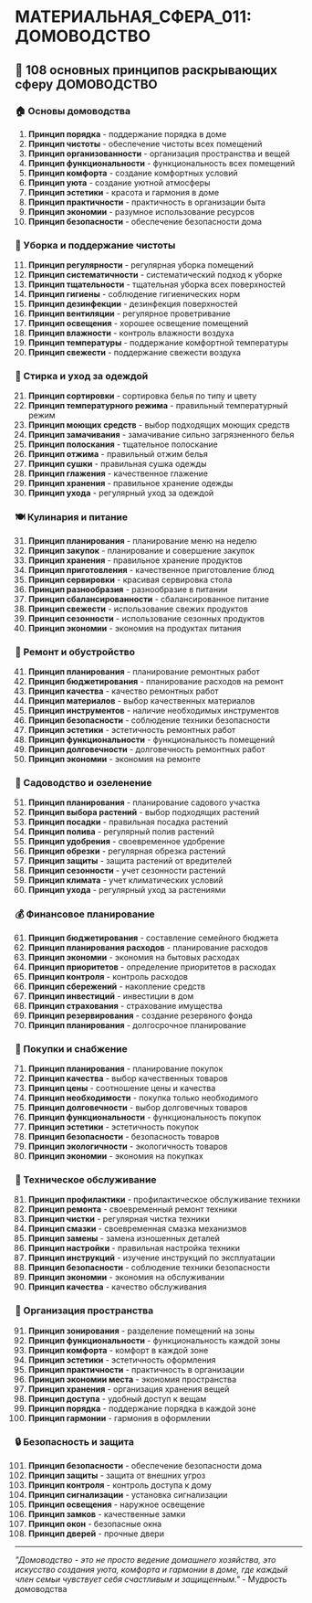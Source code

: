 # МАТЕРИАЛЬНАЯ_СФЕРА_011: ДОМОВОДСТВО

## 🌟 108 основных принципов раскрывающих сферу ДОМОВОДСТВО

### 🏠 Основы домоводства

1. **Принцип порядка** - поддержание порядка в доме
2. **Принцип чистоты** - обеспечение чистоты всех помещений
3. **Принцип организованности** - организация пространства и вещей
4. **Принцип функциональности** - функциональность всех помещений
5. **Принцип комфорта** - создание комфортных условий
6. **Принцип уюта** - создание уютной атмосферы
7. **Принцип эстетики** - красота и гармония в доме
8. **Принцип практичности** - практичность в организации быта
9. **Принцип экономии** - разумное использование ресурсов
10. **Принцип безопасности** - обеспечение безопасности дома

### 🧹 Уборка и поддержание чистоты

11. **Принцип регулярности** - регулярная уборка помещений
12. **Принцип систематичности** - систематический подход к уборке
13. **Принцип тщательности** - тщательная уборка всех поверхностей
14. **Принцип гигиены** - соблюдение гигиенических норм
15. **Принцип дезинфекции** - дезинфекция поверхностей
16. **Принцип вентиляции** - регулярное проветривание
17. **Принцип освещения** - хорошее освещение помещений
18. **Принцип влажности** - контроль влажности воздуха
19. **Принцип температуры** - поддержание комфортной температуры
20. **Принцип свежести** - поддержание свежести воздуха

### 🧺 Стирка и уход за одеждой

21. **Принцип сортировки** - сортировка белья по типу и цвету
22. **Принцип температурного режима** - правильный температурный режим
23. **Принцип моющих средств** - выбор подходящих моющих средств
24. **Принцип замачивания** - замачивание сильно загрязненного белья
25. **Принцип полоскания** - тщательное полоскание
26. **Принцип отжима** - правильный отжим белья
27. **Принцип сушки** - правильная сушка одежды
28. **Принцип глажения** - качественное глажение
29. **Принцип хранения** - правильное хранение одежды
30. **Принцип ухода** - регулярный уход за одеждой

### 🍽️ Кулинария и питание

31. **Принцип планирования** - планирование меню на неделю
32. **Принцип закупок** - планирование и совершение закупок
33. **Принцип хранения** - правильное хранение продуктов
34. **Принцип приготовления** - качественное приготовление блюд
35. **Принцип сервировки** - красивая сервировка стола
36. **Принцип разнообразия** - разнообразие в питании
37. **Принцип сбалансированности** - сбалансированное питание
38. **Принцип свежести** - использование свежих продуктов
39. **Принцип сезонности** - использование сезонных продуктов
40. **Принцип экономии** - экономия на продуктах питания

### 🏡 Ремонт и обустройство

41. **Принцип планирования** - планирование ремонтных работ
42. **Принцип бюджетирования** - планирование расходов на ремонт
43. **Принцип качества** - качество ремонтных работ
44. **Принцип материалов** - выбор качественных материалов
45. **Принцип инструментов** - наличие необходимых инструментов
46. **Принцип безопасности** - соблюдение техники безопасности
47. **Принцип эстетики** - эстетичность ремонтных работ
48. **Принцип функциональности** - функциональность помещений
49. **Принцип долговечности** - долговечность ремонтных работ
50. **Принцип экономии** - экономия на ремонте

### 🌱 Садоводство и озеленение

51. **Принцип планирования** - планирование садового участка
52. **Принцип выбора растений** - выбор подходящих растений
53. **Принцип посадки** - правильная посадка растений
54. **Принцип полива** - регулярный полив растений
55. **Принцип удобрения** - своевременное удобрение
56. **Принцип обрезки** - регулярная обрезка растений
57. **Принцип защиты** - защита растений от вредителей
58. **Принцип сезонности** - учет сезонности растений
59. **Принцип климата** - учет климатических условий
60. **Принцип ухода** - регулярный уход за растениями

### 💰 Финансовое планирование

61. **Принцип бюджетирования** - составление семейного бюджета
62. **Принцип планирования расходов** - планирование расходов
63. **Принцип экономии** - экономия на бытовых расходах
64. **Принцип приоритетов** - определение приоритетов в расходах
65. **Принцип контроля** - контроль расходов
66. **Принцип сбережений** - накопление средств
67. **Принцип инвестиций** - инвестиции в дом
68. **Принцип страхования** - страхование имущества
69. **Принцип резервирования** - создание резервного фонда
70. **Принцип планирования** - долгосрочное планирование

### 🛒 Покупки и снабжение

71. **Принцип планирования** - планирование покупок
72. **Принцип качества** - выбор качественных товаров
73. **Принцип цены** - соотношение цены и качества
74. **Принцип необходимости** - покупка только необходимого
75. **Принцип долговечности** - выбор долговечных товаров
76. **Принцип функциональности** - функциональность покупок
77. **Принцип эстетики** - эстетичность покупок
78. **Принцип безопасности** - безопасность товаров
79. **Принцип экологичности** - экологичность товаров
80. **Принцип экономии** - экономия на покупках

### 🔧 Техническое обслуживание

81. **Принцип профилактики** - профилактическое обслуживание техники
82. **Принцип ремонта** - своевременный ремонт техники
83. **Принцип чистки** - регулярная чистка техники
84. **Принцип смазки** - своевременная смазка механизмов
85. **Принцип замены** - замена изношенных деталей
86. **Принцип настройки** - правильная настройка техники
87. **Принцип инструкций** - изучение инструкций по эксплуатации
88. **Принцип безопасности** - соблюдение техники безопасности
89. **Принцип экономии** - экономия на обслуживании
90. **Принцип качества** - качество обслуживания

### 🌟 Организация пространства

91. **Принцип зонирования** - разделение помещений на зоны
92. **Принцип функциональности** - функциональность каждой зоны
93. **Принцип комфорта** - комфорт в каждой зоне
94. **Принцип эстетики** - эстетичность оформления
95. **Принцип практичности** - практичность в организации
96. **Принцип экономии места** - экономия пространства
97. **Принцип хранения** - организация хранения вещей
98. **Принцип доступа** - удобный доступ к вещам
99. **Принцип порядка** - поддержание порядка в каждой зоне
100. **Принцип гармонии** - гармония в оформлении

### 🔒 Безопасность и защита

101. **Принцип безопасности** - обеспечение безопасности дома
102. **Принцип защиты** - защита от внешних угроз
103. **Принцип контроля** - контроль доступа к дому
104. **Принцип сигнализации** - установка сигнализации
105. **Принцип освещения** - наружное освещение
106. **Принцип замков** - качественные замки
107. **Принцип окон** - безопасные окна
108. **Принцип дверей** - прочные двери

---

*"Домоводство - это не просто ведение домашнего хозяйства, это искусство создания уюта, комфорта и гармонии в доме, где каждый член семьи чувствует себя счастливым и защищенным."* - Мудрость домоводства
